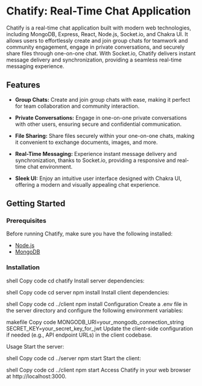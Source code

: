# Chatify: Real-Time Chat Application

Chatify is a real-time chat application built with modern web technologies, including MongoDB, Express, React, Node.js, Socket.io, and Chakra UI. It allows users to effortlessly create and join group chats for teamwork and community engagement, engage in private conversations, and securely share files through one-on-one chat. With Socket.io, Chatify delivers instant message delivery and synchronization, providing a seamless real-time messaging experience.

## Features

- **Group Chats:** Create and join group chats with ease, making it perfect for team collaboration and community interaction.

- **Private Conversations:** Engage in one-on-one private conversations with other users, ensuring secure and confidential communication.

- **File Sharing:** Share files securely within your one-on-one chats, making it convenient to exchange documents, images, and more.

- **Real-Time Messaging:** Experience instant message delivery and synchronization, thanks to Socket.io, providing a responsive and real-time chat environment.

- **Sleek UI:** Enjoy an intuitive user interface designed with Chakra UI, offering a modern and visually appealing chat experience.

## Getting Started

### Prerequisites

Before running Chatify, make sure you have the following installed:

- [Node.js](https://nodejs.org/)
- [MongoDB](https://www.mongodb.com/)

### Installation


shell
Copy code
cd chatify
Install server dependencies:

shell
Copy code
cd server
npm install
Install client dependencies:

shell
Copy code
cd ../client
npm install
Configuration
Create a .env file in the server directory and configure the following environment variables:

makefile
Copy code
MONGODB_URI=your_mongodb_connection_string
SECRET_KEY=your_secret_key_for_jwt
Update the client-side configuration if needed (e.g., API endpoint URLs) in the client codebase.

Usage
Start the server:

shell
Copy code
cd ../server
npm start
Start the client:

shell
Copy code
cd ../client
npm start
Access Chatify in your web browser at http://localhost:3000.
